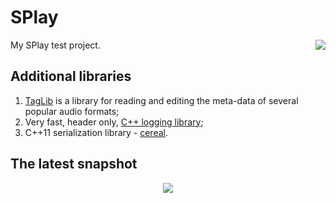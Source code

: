 # SPlay

<img src="https://raw.github.com/SMelanko/STest/master/res/Icons/btn_play.png" align="right"/><p>My SPlay test project.</p>


## Additional libraries

1. [TagLib](https://taglib.github.io/) is a library for reading and editing the meta-data of several popular audio formats;
2. Very fast, header only, [C++ logging library](https://github.com/gabime/spdlog);
3. C++11 serialization library - [cereal](https://github.com/USCiLab/cereal).


## The latest snapshot

<p align="center"><img src="https://raw.github.com/SMelanko/STest/master/snap/2016_02_16.png"/></p>
